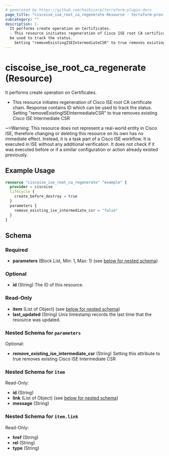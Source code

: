 ```yaml
---
# generated by https://github.com/hashicorp/terraform-plugin-docs
page_title: "ciscoise_ise_root_ca_regenerate Resource - terraform-provider-ciscoise"
subcategory: ""
description: |-
  It performs create operation on Certificates.
  - This resource initiates regeneration of Cisco ISE root CA certificate chain. Response contains ID which can
  be used to track the status.
    Setting "removeExistingISEIntermediateCSR" to true removes existing Cisco ISE Intermediate CSR
---
```


# ciscoise_ise_root_ca_regenerate (Resource)

It performs create operation on Certificates.
- This resource initiates regeneration of Cisco ISE root CA certificate chain. Response contains ID which can
be used to track the status.
  Setting "removeExistingISEIntermediateCSR" to true removes existing Cisco ISE Intermediate CSR

~>Warning: This resource does not represent a real-world entity in Cisco ISE, therefore changing or deleting this resource on its own has no immediate effect. Instead, it is a task part of a Cisco ISE workflow. It is executed in ISE without any additional verification. It does not check if it was executed before or if a similar configuration or action already existed previously.

## Example Usage

```terraform
resource "ciscoise_ise_root_ca_regenerate" "example" {
  provider = ciscoise
  lifecycle {
    create_before_destroy = true
  }
  parameters {
    remove_existing_ise_intermediate_csr = "false"
  }
}
```

<!-- schema generated by tfplugindocs -->
## Schema

### Required

- **parameters** (Block List, Min: 1, Max: 1) (see [below for nested schema](#nestedblock--parameters))

### Optional

- **id** (String) The ID of this resource.

### Read-Only

- **item** (List of Object) (see [below for nested schema](#nestedatt--item))
- **last_updated** (String) Unix timestamp records the last time that the resource was updated.

<a id="nestedblock--parameters"></a>
### Nested Schema for `parameters`

Optional:

- **remove_existing_ise_intermediate_csr** (String) Setting this attribute to true removes existing Cisco ISE Intermediate CSR


<a id="nestedatt--item"></a>
### Nested Schema for `item`

Read-Only:

- **id** (String)
- **link** (List of Object) (see [below for nested schema](#nestedobjatt--item--link))
- **message** (String)

<a id="nestedobjatt--item--link"></a>
### Nested Schema for `item.link`

Read-Only:

- **href** (String)
- **rel** (String)
- **type** (String)


